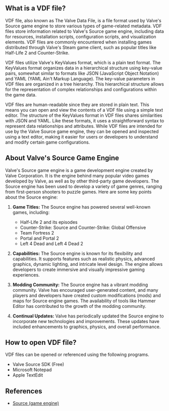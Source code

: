 ## What is a VDF file?

VDF file, also known as The Valve Data File, is a file format used by Valve's Source game engine to store various types of game-related metadata. VDF files store information related to Valve's Source game engine, including data for resources, installation scripts, configuration scripts, and visualization elements. VDF files are commonly encountered when installing games distributed through Valve's Steam game client, such as popular titles like Half-Life 2 and Counter-Strike. 

VDF files utilize Valve's KeyValues format, which is a plain text format. The KeyValues format organizes data in a hierarchical structure using key-value pairs, somewhat similar to formats like JSON (JavaScript Object Notation) and YAML (YAML Ain't Markup Language). The key-value parameters in VDF files are organized in a tree hierarchy. This hierarchical structure allows for the representation of complex relationships and configurations within the game data. 

VDF files are human-readable since they are stored in plain text. This means you can open and view the contents of a VDF file using a simple text editor. The structure of the KeyValues format in VDF files shares similarities with JSON and YAML. Like these formats, it uses a straightforward syntax to represent data relationships and attributes. While VDF files are intended for use by the Valve Source game engine, they can be opened and inspected using a text editor, making it easier for users or developers to understand and modify certain game configurations.

## About Valve's Source Game Engine

Valve's Source game engine is a game development engine created by Valve Corporation. It is the engine behind many popular video games developed by Valve, as well as by other third-party game developers. The Source engine has been used to develop a variety of game genres, ranging from first-person shooters to puzzle games. Here are some key points about the Source engine:

1.  **Game Titles:** The Source engine has powered several well-known games, including:
    
    -   Half-Life 2 and its episodes
    -   Counter-Strike: Source and Counter-Strike: Global Offensive
    -   Team Fortress 2
    -   Portal and Portal 2
    -   Left 4 Dead and Left 4 Dead 2
2.  **Capabilities:** The Source engine is known for its flexibility and capabilities. It supports features such as realistic physics, advanced graphics, dynamic lighting, and intricate level design. The engine allows developers to create immersive and visually impressive gaming experiences.
    
3.  **Modding Community:** The Source engine has a vibrant modding community. Valve has encouraged user-generated content, and many players and developers have created custom modifications (mods) and maps for Source engine games. The availability of tools like Hammer Editor has contributed to the growth of the modding community.
    
4.  **Continual Updates:** Valve has periodically updated the Source engine to incorporate new technologies and improvements. These updates have included enhancements to graphics, physics, and overall performance.

## How to open VDF file?

VDF files can be opened or referenced using the following programs.

- Valve Source SDK (Free)
- Microsoft Notepad
- Apple TextEdit

## References
* [Source (game engine)](https://en.wikipedia.org/wiki/Source_(game_engine))
